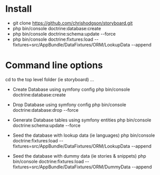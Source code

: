 Install
===

- git clone https://github.com/chrishodgson/storyboard.git
- php bin/console doctrine:database:create
- php bin/console doctrine:schema:update --force
- php bin/console doctrine:fixtures:load --fixtures=src/AppBundle/DataFixtures/ORM/LookupData --append

Command line options
===

cd to the top level folder (ie storyboard) ...

- Create Database using symfony config
php bin/console doctrine:database:create

- Drop Database using symfony config
php bin/console doctrine:database:drop --force

- Generate Database tables using symfony entities
php bin/console doctrine:schema:update --force

- Seed the database with lookup data (ie languages) 
php bin/console doctrine:fixtures:load --fixtures=src/AppBundle/DataFixtures/ORM/LookupData --append

- Seed the database with dummy data (ie stories & snippets)
php bin/console doctrine:fixtures:load --fixtures=src/AppBundle/DataFixtures/ORM/DummyData --append


